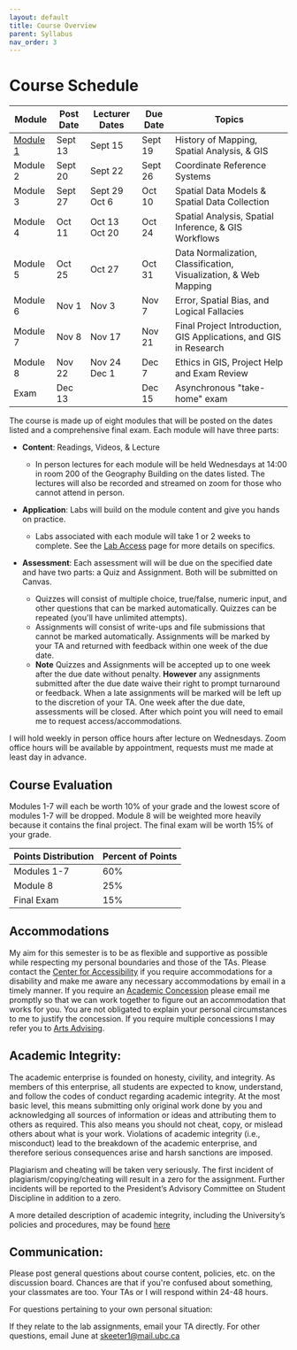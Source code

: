 ```yaml
---
layout: default
title: Course Overview
parent: Syllabus
nav_order: 3
---
```


# Course Schedule

|            Module            |Post Date| Lecturer Dates |Due Date|                             Topics                              |
|------------------------------|---------|----------------|--------|-----------------------------------------------------------------|
|[Module 1](modules/Module1.md)|Sept 13  |Sept 15         |Sept 19 |History of Mapping, Spatial Analysis, & GIS                      |
|Module 2                      |Sept 20  |Sept 22         |Sept 26 |Coordinate Reference Systems                                     |
|Module 3                      |Sept 27  |Sept 29<br>Oct 6|Oct 10  |Spatial Data Models & Spatial Data Collection                    |
|Module 4                      |Oct 11   |Oct 13<br>Oct 20|Oct 24  |Spatial Analysis, Spatial Inference, & GIS Workflows             |
|Module 5                      |Oct 25   |Oct 27          |Oct 31  |Data Normalization, Classification, Visualization, & Web Mapping |
|Module 6                      |Nov 1    |Nov 3           |Nov 7   |Error, Spatial Bias, and Logical Fallacies                       |
|Module 7                      |Nov 8    |Nov 17          |Nov 21  |Final Project Introduction, GIS Applications, and GIS in Research|
|Module 8                      |Nov 22   |Nov 24<br>Dec 1 |Dec 7   |Ethics in GIS, Project Help and Exam Review                      |
|Exam                          |Dec 13   |                |Dec 15  |Asynchronous "take-home" exam                                    |

The course is made up of eight modules that will be posted on the dates listed and a comprehensive final exam.  Each module will have three parts:
* **Content**: Readings, Videos, & Lecture
	* In person lectures for each module will be held Wednesdays at 14:00 in room 200 of the Geography Building on the dates listed.  The lectures will also be recorded and streamed on zoom for those who cannot attend in person.

* **Application**: Labs will build on the module content and give you hands on practice.
	* Labs associated with each module will take 1 or 2 weeks to complete.  See the [Lab Access](/Labs.md) page for more details on specifics. 

* **Assessment**: Each assessment will will be due on the specified date and have two parts: a Quiz and Assignment.  Both will be submitted on Canvas.  
	* Quizzes will consist of multiple choice, true/false, numeric input, and other questions that can be marked automatically.  Quizzes can be repeated (you'll have unlimited attempts).
	* Assignments will consist of write-ups and file submissions that cannot be marked automatically.  Assignments will be marked by your TA and returned with feedback within one week of the due date.
	* **Note** Quizzes and Assignments will be accepted up to one week after the due date without penalty.  **However** any assignments submitted after the due date waive their right to prompt turnaround or feedback.  When a late assignments will be marked will be left up to the discretion of your TA.  One week after the due date, assessments will be closed.  After which point you will need to email me to request access/accommodations.

I will hold weekly in person office hours after lecture on Wednesdays.  Zoom office hours will be available by appointment, requests must me made at least day in advance.  

## Course Evaluation

Modules 1-7 will each be worth 10% of your grade and the lowest score of modules 1-7 will be dropped.  Module 8 will be weighted more heavily because it contains the final project.  The final exam will be worth 15% of your grade.

| Points Distribution | Percent of Points |
|---------------------|-------------------|
| Modules 1-7         | 60%               |
| Module 8            | 25%               |
| Final Exam          | 15%               |

## Accommodations

My aim for this semester is to be as flexible and supportive as possible while respecting my personal boundaries and those of the TAs.  Please contact the [Center for Accessibility](https://students.ubc.ca/about-student-services/centre-for-accessibility) if you require accommodations for a disability and make me aware any necessary accommodations by email in a timely manner.  If you require an [Academic Concession](https://www.arts.ubc.ca/degree-planning/academic-performance/academic-concession/) please email me promptly so that we can work together to figure out an accommodation that works for you.  You are not obligated to explain your personal circumstances to me to justify the concession.  If you require multiple concessions I may refer you to [Arts Advising](https://www.arts.ubc.ca/student-support/academic-support/academic-advising/). 

## Academic Integrity:

The academic enterprise is founded on honesty, civility, and integrity. As members of this enterprise, all students are expected to know, understand, and follow the codes of conduct regarding academic integrity. At the most basic level, this means submitting only original work done by you and acknowledging all sources of information or ideas and attributing them to others as required. This also means you should not cheat, copy, or mislead others about what is your work. Violations of academic integrity (i.e., misconduct) lead to the breakdown of the academic enterprise, and therefore serious consequences arise and harsh sanctions are imposed.

Plagiarism and cheating will be taken very seriously.  The first incident of plagiarism/copying/cheating will result in a zero for the assignment.  Further incidents will be reported to the President’s Advisory Committee on Student Discipline in addition to a zero.

A more detailed description of academic integrity, including the University’s policies and procedures, may be found [here](https://learningcommons.ubc.ca/academic-integrity/Links)


## Communication:


Please post general questions about course content, policies, etc. on the discussion board. Chances are that if you're confused about something, your classmates are too. Your TAs or I will respond within 24-48 hours. 

For questions pertaining to your own personal situation:

If they relate to the lab assignments, email your TA directly.
For other questions, email June at skeeter1@mail.ubc.ca